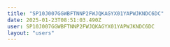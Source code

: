 ```yaml
---
title: "SP10J007GGWBFTNNP2FWJQKAGYX01YAPWJKNDC6DC"
date: 2025-01-23T08:51:03.490Z
user: SP10J007GGWBFTNNP2FWJQKAGYX01YAPWJKNDC6DC
layout: "users"
---
```

    